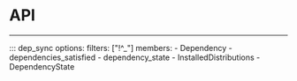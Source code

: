 # API

-----

::: dep_sync
    options:
      filters: ["!^_"]
      members:
      - Dependency
      - dependencies_satisfied
      - dependency_state
      - InstalledDistributions
      - DependencyState
